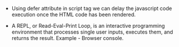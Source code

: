 - Using defer attribute in script tag we can delay the javascript code execution once the HTML code has been rendered.

- A REPL, or Read-Eval-Print Loop, is an interactive programming environment that processes single user inputs, executes them, and returns the result.
Example - Browser console.
